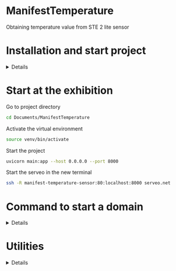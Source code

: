 # ManifestTemperature

Obtaining temperature value from STE 2 lite sensor

# Installation and start project
<details>

Create a virtual environment
```sh
python -m venv venv
```
Then activate the virtual environment
```sh
source venv/bin/activate  
```
Install all dependencies
```sh
pip install -r requirements.txt  
```
Start the project
```sh
uvicorn main:app --host 0.0.0.0 --port 8000
```
</details>

# Start at the exhibition

Go to project directory

```sh
cd Documents/ManifestTemperature
```

Activate the virtual environment

```sh
source venv/bin/activate
```

Start the project
```sh
uvicorn main:app --host 0.0.0.0 --port 8000
```

Start the serveo in the new terminal
```sh
ssh -R manifest-temperature-sensor:80:localhost:8000 serveo.net
```

# Command to start a domain

<details>

```sh
ssh -R manifesttemperaturesensor:80:localhost:8000 serveo.net
```

```sh
ssh -R manifest-temp-sensor:80:localhost:8000 serveo.net
```

```sh
ssh -R manifest-temperature-sensor:80:localhost:8000 serveo.net
```

url to temperature:

https://manifest-temperature-sensor.serveo.net/get_temperature

</details>


# Utilities
<details>

Link for device information
https://www.hw-group.com/device/ste2-lite

Link for settings domain
https://serveo.net/

Link to a program for searching for devices on the network, available only on the Windows operating system
https://www.hw-group.com/files/download/sw/version/hwg-config_1-2-3.exe

</details>
